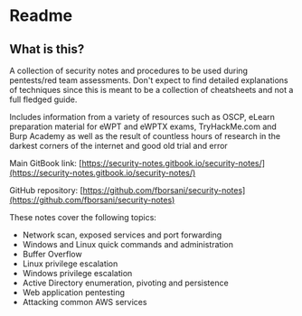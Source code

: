 # Readme

## What is this?

A collection of security notes and procedures to be used during pentests/red team assessments. Don't expect to find detailed explanations of techniques since this is meant to be a collection of cheatsheets and not a full fledged guide.

Includes information from a variety of resources such as OSCP, eLearn preparation material for eWPT and eWPTX exams, TryHackMe.com and Burp Academy as well as the result of countless hours of research in the darkest corners of the internet and good old trial and error

Main GitBook link: [https://security-notes.gitbook.io/security-notes/](https://security-notes.gitbook.io/security-notes/)

GitHub repository: [https://github.com/fborsani/security-notes](https://github.com/fborsani/security-notes)

These notes cover the following topics:

* Network scan, exposed services and port forwarding
* Windows and Linux quick commands and administration
* Buffer Overflow
* Linux privilege escalation
* Windows privilege escalation
* Active Directory enumeration, pivoting and persistence
* Web application pentesting
* Attacking common AWS services

